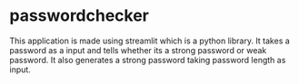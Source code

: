 # passwordchecker
This application is made using streamlit which is a python library. It takes a password as a input and tells whether its a strong password or weak password. It also generates a strong password taking password length as input.
